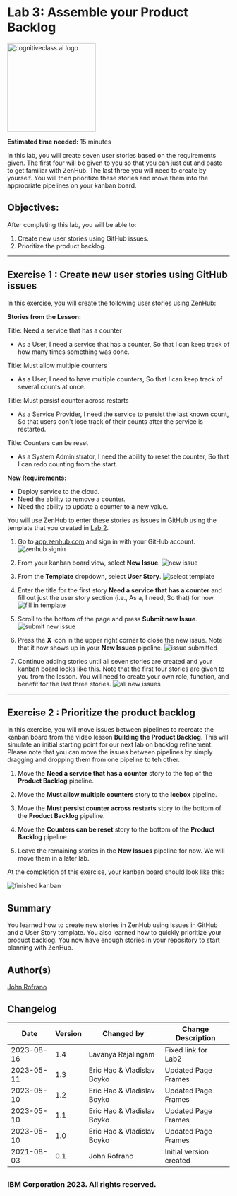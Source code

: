 # Lab 3: Assemble your Product Backlog

<img src="https://cf-courses-data.s3.us.cloud-object-storage.appdomain.cloud/IBMSkillsNetwork-WD0231EN-SkillsNetwork/IDSN-logo.png" width="200" alt="cognitiveclass.ai logo">


**Estimated time needed:** 15 minutes

In this lab, you will create seven user stories based on the requirements given. The first four will be given to you so that you can just cut and paste to get familiar with ZenHub. The last three you will need to create by yourself. You will then prioritize these stories and move them into the appropriate pipelines on your kanban board.

## Objectives:

After completing this lab, you will be able to:

1. Create new user stories using GitHub issues.
1. Prioritize the product backlog.

---

## Exercise 1 : Create new user stories using GitHub issues

In this exercise, you will create the following user stories using ZenHub:

**Stories from the Lesson:**

Title: Need a service that has a counter

- As a User, I need a service that has a counter, So that I can keep track of how many times something was done.

Title: Must allow multiple counters

- As a User, I need to have multiple counters, So that I can keep track of several counts at once.

Title: Must persist counter across restarts

- As a Service Provider, I need the service to persist the last known count, So that users don&#x27;t lose track of their counts after the service is restarted.

Title: Counters can be reset

- As a System Administrator, I need the ability to reset the counter, So that I can redo counting from the start.

**New Requirements:**

- Deploy service to the cloud.
- Need the ability to remove a counter.
- Need the ability to update a counter to a new value.

You will use ZenHub to enter these stories as issues in GitHub using the template that you created in [Lab 2](https://cf-courses-data.s3.us.cloud-object-storage.appdomain.cloud/IBM-CD0116EN-SkillsNetwork/labs/module_2/lab_2/lab2-create-story-template.md.html).

1. Go to [app.zenhub.com](http://app.zenhub.com) and sign in with your GitHub account.
    ![zenhub signin](https://cf-courses-data.s3.us.cloud-object-storage.appdomain.cloud/IBM-CD0116EN-SkillsNetwork/labs/module_2/lab_3/images/lab3-zenhub-signin.png)

1. From your kanban board view, select **New Issue**.
    ![new issue](https://cf-courses-data.s3.us.cloud-object-storage.appdomain.cloud/IBM-CD0116EN-SkillsNetwork/labs/module_2/lab_3/images/lab3-zenhub-select-new-issue.png)

1. From the **Template** dropdown, select **User Story**.
    ![select template](https://cf-courses-data.s3.us.cloud-object-storage.appdomain.cloud/IBM-CD0116EN-SkillsNetwork/labs/module_2/lab_3/images/lab3-zenhub-template-dropdown.png)

1. Enter the title for the first story **Need a service that has a counter** and fill out just the user story section (i.e., As a, I need, So that) for now.
    ![fill in template](https://cf-courses-data.s3.us.cloud-object-storage.appdomain.cloud/IBM-CD0116EN-SkillsNetwork/labs/module_2/lab_3/images/lab3-zenhub-fillin-template.png)

1. Scroll to the bottom of the page and press **Submit new Issue**.
    ![submit new issue](https://cf-courses-data.s3.us.cloud-object-storage.appdomain.cloud/IBM-CD0116EN-SkillsNetwork/labs/module_2/lab_3/images/lab3-zenhub-submit-new-issue.png)

1. Press the **X** icon in the upper right corner to close the new issue. Note that it now shows up in your **New Issues** pipeline.
    ![issue submitted](https://cf-courses-data.s3.us.cloud-object-storage.appdomain.cloud/IBM-CD0116EN-SkillsNetwork/labs/module_2/lab_3/images/lab3-zenhub-issue-submitted.png)

1. Continue adding stories until all seven stories are created and your kanban board looks like this. Note that the first four stories are given to you from the lesson. You will need to create your own role, function, and benefit for the last three stories.
    ![all new issues](https://cf-courses-data.s3.us.cloud-object-storage.appdomain.cloud/IBM-CD0116EN-SkillsNetwork/labs/module_2/lab_3/images/lab3-zenhub-all-new-issues.png)

---

## Exercise 2 : Prioritize the product backlog

In this exercise, you will move issues between pipelines to recreate the kanban board from the video lesson **Building the Product Backlog**. This will simulate an initial starting point for our next lab on backlog refinement. Please note that you can move the issues between pipelines by simply dragging and dropping them from one pipeline to teh other.

1. Move the **Need a service that has a counter** story to the top of the **Product Backlog** pipeline.

1. Move the **Must allow multiple counters** story to the **Icebox** pipeline.

1. Move the **Must persist counter across restarts** story to the bottom of the **Product Backlog** pipeline.

1. Move the **Counters can be reset** story to the bottom of the **Product Backlog** pipeline.

1. Leave the remaining stories in the **New Issues** pipeline for now. We will move them in a later lab.

At the completion of this exercise, your kanban board should look like this:

![finished kanban](https://cf-courses-data.s3.us.cloud-object-storage.appdomain.cloud/IBM-CD0116EN-SkillsNetwork/labs/module_2/lab_3/images/lab3-zenhub-finished-kanban.png)

## Summary

You learned how to create new stories in ZenHub using Issues in GitHub and a User Story template. You also learned how to quickly prioritize your product backlog. You now have enough stories in your repository to start planning with ZenHub.

## Author(s)

[John Rofrano](https://www.coursera.org/instructor/johnrofrano)

## Changelog
| Date | Version | Changed by | Change Description |
|------|--------|--------|---------|
|2023-08-16| 1.4 | Lavanya Rajalingam | Fixed link for Lab2 |
|2023-05-11| 1.3 | Eric Hao &amp; Vladislav Boyko | Updated Page Frames |
|2023-05-10| 1.2 | Eric Hao &amp; Vladislav Boyko | Updated Page Frames |
|2023-05-10| 1.1 | Eric Hao &amp; Vladislav Boyko | Updated Page Frames |
|2023-05-10| 1.0 | Eric Hao &amp; Vladislav Boyko | Updated Page Frames |
| 2021-08-03 | 0.1 | John Rofrano | Initial version created |
## <h3 style="align:center;">IBM Corporation 2023. All rights reserved. <h3>
